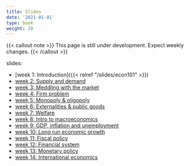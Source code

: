 ```yaml
---
title: Slides
date: '2021-01-01'
type: book
weight: 20
---
```


{{< callout note >}} This page is still under development. Expect weekly changes. {{< /callout >}}

slides:

- [week 1: Introduction]({{< relref "/slides/econ101" >}})
- [week 2: Supply and demand](../week2)
- [week 3: Meddling with the market]()
- [week 4: Firm problem]()
- [week 5: Monopoly & oligopoly]()
- [week 6: Externalities & public goods]()
- [week 7: Welfare]()
- [week 8: Intro to macroeconomics]()
- [week 9: GDP, inflation and unemployment]()
- [week 10: Long run economic growth]()
- [week 11: Fiscal policy]()
- [week 12: Financial system]()
- [week 13: Monetary policy]()
- [week 14: International economics]()